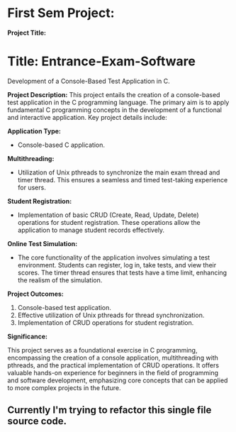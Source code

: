 # First Sem Project:

**Project Title:** 
# Title: Entrance-Exam-Software
Development of a Console-Based Test Application in C.


**Project Description:**
This project entails the creation of a console-based test application in the C programming language. The primary aim is to apply fundamental C programming concepts in the development of a functional and interactive application. Key project details include:

**Application Type:**  
- Console-based C application.

**Multithreading:**  
- Utilization of Unix pthreads to synchronize the main exam thread and timer thread. This ensures a seamless and timed test-taking experience for users.

**Student Registration:**  
- Implementation of basic CRUD (Create, Read, Update, Delete) operations for student registration. These operations allow the application to manage student records effectively.

**Online Test Simulation:**  
- The core functionality of the application involves simulating a test environment. Students can register, log in, take tests, and view their scores. The timer thread ensures that tests have a time limit, enhancing the realism of the simulation.


**Project Outcomes:**

1. Console-based test application.
2. Effective utilization of Unix pthreads for thread synchronization.
3. Implementation of CRUD operations for student registration.


**Significance:**

This project serves as a foundational exercise in C programming, encompassing the creation of a console application, multithreading with pthreads, and the practical implementation of CRUD operations. It offers valuable hands-on experience for beginners in the field of programming and software development, emphasizing core concepts that can be applied to more complex projects in the future.

## Currently I'm trying to refactor this single file source code.
